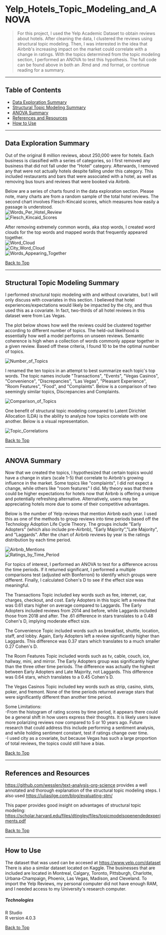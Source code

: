 <a name="BackToTop"></a>

# Yelp_Hotels_Topic_Modeling_and_ANOVA

>For this project, I used the Yelp Academic Dataset to obtain reviews about hotels. After cleaning the data, I clustered the reviews using structural topic modeling. Then, I was interested in the idea that Airbnb's increasing impact on the market could correlate with a change in ratings. With the topics determined from the topic modeling section, I performed an ANOVA to test this hypothesis. The full code can be found above in both an .Rmd and .md format, or continue reading for a summary.


---


## Table of Contents
- [Data Exploration Summary](#Data_Exploration)
- [Structural Topic Modeling Summary](#Topic_Modeling)
- [ANOVA Summary](#ANOVA)
- [References and Resources](#References_and_Resources)
- [How to Use](#How_to_Use)


---


<a name="Data_Exploration"></a>  

## Data Exploration Summary
Out of the original 8 million reviews, about 250,000 were for hotels. Each business is classified with a series of categories, so I first removed any business that did not fall under the "Hotel" category. Afterwards, I removed any that were not actually hotels despite falling under this category. This included restaurants and bars that were associated with a hotel, as well as removing bus tours and reviews that were booked via Airbnb.  

Below are a series of charts found in the data exploration section. Please note, many charts are from a random sample of the total hotel reviews. The second chart involves Flesch-Kincaid scores, which measures how easily a passage is understood.   
![Words_Per_Hotel_Review](https://github.com/MichaelMazel/Yelp_Hotels_Topic_Modeling_and_ANOVA/blob/main/Yelp_Hotels_Topic_Modeling_and_ANOVA_files/figure-gfm/unnamed-chunk-13-2.png)  
![Flesch_Kincaid_Scores](https://github.com/MichaelMazel/Yelp_Hotels_Topic_Modeling_and_ANOVA/blob/main/Yelp_Hotels_Topic_Modeling_and_ANOVA_files/figure-gfm/unnamed-chunk-13-1.png)   

After removing extremely common words, aka stop words, I created word clouds for the top words and mapped words that frequently appeared together.  
![Word_Cloud](https://github.com/MichaelMazel/Yelp_Hotels_Topic_Modeling_and_ANOVA/blob/main/Yelp_Hotels_Topic_Modeling_and_ANOVA_files/figure-gfm/unnamed-chunk-21-1.png)  
![City_Word_Cloud](https://github.com/MichaelMazel/Yelp_Hotels_Topic_Modeling_and_ANOVA/blob/main/Yelp_Hotels_Topic_Modeling_and_ANOVA_files/figure-gfm/unnamed-chunk-22-1.png)  
![Words_Appearing_Together](https://github.com/MichaelMazel/Yelp_Hotels_Topic_Modeling_and_ANOVA/blob/main/Yelp_Hotels_Topic_Modeling_and_ANOVA_files/figure-gfm/unnamed-chunk-24-1.png)  

[Back to Top](#BackToTop)


---

<a name="Topic_Modeling"></a>

## Structural Topic Modeling Summary  
I performed structural topic modeling with and without covariates, but I will only discuss with covariates in this section. I believed that hotel experiences/expectations would likely be impacted by the city, and thus used this as a covariate. In fact, two-thirds of all hotel reviews in this dataset were from Las Vegas.  

The plot below shows how well the reviews could be clustered together according to different number of topics. The held-out likelihood is essentially how well a model performs on unseen reviews. Semantic coherence is high when a collection of words commonly appear together in a given review. Based off these criteria, I found 10 to be the optimal number of topics.

![Number_of_Topics](https://github.com/MichaelMazel/Yelp_Hotels_Topic_Modeling_and_ANOVA/blob/main/Yelp_Hotels_Topic_Modeling_and_ANOVA_files/figure-gfm/unnamed-chunk-43-1.png)  

I renamed the ten topics in an attempt to best summarize each topic's top words. The topic names include "Transactions", "Events", "Vegas Casinos", "Convenience", "Discrepancies", "Las Vegas", "Pleasant Experience", "Room Features", "Food", and "Complaints". Below is a comparison of two seemingly similar topics, Discrepancies and Complaints.   

![Comparison_of_Topics](https://github.com/MichaelMazel/Yelp_Hotels_Topic_Modeling_and_ANOVA/blob/main/Yelp_Hotels_Topic_Modeling_and_ANOVA_files/figure-gfm/unnamed-chunk-51-1.png)  

One benefit of structural topic modeling compared to Latent Dirichlet Allocation (LDA) is the ability to analyze how topics correlate with one another. Below is a visual representation.  

![Topic_Correlations](https://github.com/MichaelMazel/Yelp_Hotels_Topic_Modeling_and_ANOVA/blob/main/Yelp_Hotels_Topic_Modeling_and_ANOVA_files/figure-gfm/unnamed-chunk-55-1.png)  


[Back to Top](#BackToTop)


---

<a name="ANOVA"></a>

## ANOVA Summary

Now that we created the topics, I hypothesized that certain topics would have a change in stars (scale 1-5) that correlate to Airbnb's growing influence in the market. Some topics like "complaints", I did not expect a change, while others like "room features" I did. My theory was that there could be higher expectations for hotels now that Airbnb is offering a unique and potentially refreshing alternative. Alternatively, users may be appreciating hotels more due to some of their competitive advantages.  

Below is the number of Yelp reviews that mention Airbnb each year. I used this as one of the methods to group reviews into time periods based off the Technology Adoption Life Cycle Theory. The groups include "Early Adopters" (which also include pre-Airbnb), "Early Majority","Late Majority", and "Laggards". After the chart of Airbnb reviews by year is the ratings distribution by each time period.      

![Airbnb_Mentions](https://github.com/MichaelMazel/Yelp_Hotels_Topic_Modeling_and_ANOVA/blob/main/Yelp_Hotels_Topic_Modeling_and_ANOVA_files/figure-gfm/unnamed-chunk-57-1.png)   
![Ratings_by_Time_Period](https://github.com/MichaelMazel/Yelp_Hotels_Topic_Modeling_and_ANOVA/blob/main/Yelp_Hotels_Topic_Modeling_and_ANOVA_files/figure-gfm/unnamed-chunk-59-1.png)   

For topics of interest, I performed an ANOVA to test for a difference across the time periods. If it returned significant, I performed a multiple comparisons test (adjusted with Bonferroni) to identify which groups were different. Finally, I calculated Cohen's D to see if the effect size was meaningful.  

The Transactions Topic included key words such as fee, internet, car, charges, checkout, and cost.
Early Adopters in this topic left a review that was 0.61 stars higher on average compared to Laggards. The Early Adopters included reviews from 2014 and before, while Laggards included those from 2018 and after. The .61 difference in stars translates to a 0.48 Cohen's D, implying moderate effect size.

The Convenience Topic included words such as breakfast, shuttle, location, staff, and lobby. Again, Early Adopters left a review significantly higher than Laggards. This difference was 0.37 stars which translates to a much smaller 0.27 Cohen's D.  

The Room Features Topic included words such as tv, cable, couch, ice, hallway, mini, and mirror. The Early Adopters group was significantly higher than the three other time periods. The difference was actually the highest between Early Adopters and Late Majority, not Laggards. This difference was 0.64 stars, which translates to a 0.45 Cohen's D.   

The Vegas Casinos Topic included key words such as strip, casino, slots, poker, and fremont. None of the time periods returned average stars that were significantly different than another time period.  


Some Limitations:  
-From the histogram of rating scores by time period, it appears there could be a general shift in how users express their thoughts. It is likely users leave more polarizing reviews now compared to 5 or 10 years ago. Future research that could address this include performing a sentiment analysis, and while holding sentiment constant, test if ratings change over time.    
-I used city as a covariate, but because Vegas has such a large proportion of total reviews, the topics could still have a bias.   


[Back to Top](#BackToTop)


---


<a name="References_and_Resources"></a>

## References and Resources  

https://github.com/wesslen/text-analysis-org-science provides a well annotated and thorough explanation of the structural topic modeling steps. I also used https://juliasilge.com/blog/evaluating-stm/  

This paper provides good insight on advantages of structural topic modeling: https://scholar.harvard.edu/files/dtingley/files/topicmodelsopenendedexperiments.pdf 

[Back to Top](#BackToTop)


---


<a name="How to Use"></a>

## How to Use
The dataset that was used can be accesed at https://www.yelp.com/dataset  
There is also a similar dataset located on Kaggle. The businesses that are included are located in Montreal, Calgary, Toronto, Pittsburgh, Charlotte, Urbana-Champaign, Phoenix, Las Vegas, Madison, and Cleveland. To import the Yelp Reviews, my personal computer did not have enough RAM, and I needed access to my University's research computer.

##### Technologies
R Studio  
R version 4.0.3

[Back to Top](#BackToTop)